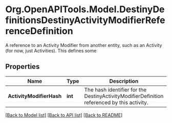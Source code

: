 # Org.OpenAPITools.Model.DestinyDefinitionsDestinyActivityModifierReferenceDefinition
A reference to an Activity Modifier from another entity, such as an Activity (for now, just Activities).  This defines some

## Properties

Name | Type | Description | Notes
------------ | ------------- | ------------- | -------------
**ActivityModifierHash** | **int** | The hash identifier for the DestinyActivityModifierDefinition referenced by this activity. | [optional] 

[[Back to Model list]](../README.md#documentation-for-models) [[Back to API list]](../README.md#documentation-for-api-endpoints) [[Back to README]](../README.md)

